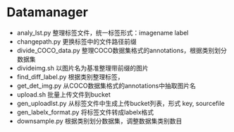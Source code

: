 # Datamanager
+ analy_lst.py  整理标签文件，统一标签形式：imagename label
+ changepath.py 更换标签中的文件路径前缀
+ divide_COCO_data.py 整理COCO数据集格式的annotations，根据类别划分数据集
+ divideimg.sh  以图片名为基准整理带前缀的图片
+ find_diff_label.py 根据类别整理标签，
+ get_det_img.py  从COCO数据集格式的annotations中抽取图片名
+ upload.sh 批量上传文件到bucket
+ gen_uploadlst.py 从标签文件中生成上传bucket列表，形式 key, sourcefile
+ gen_labelx_format.py 将标签文件转成labelx格式
+ downsample.py 根据类别划分数据集，调整数据集类别数目

